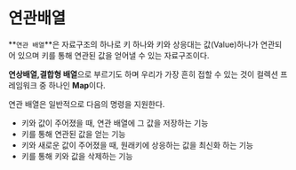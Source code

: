 # 연관배열

**`연관 배열`**은 자료구조의 하나로 키 하나와 키와 상응대는 값(Value)하나가 연관되어 있으며 키를 통해 연관된 값을 얻어낼 수 있는 자료구조이다.

**연상배열,결합형 배열**으로 부르기도 하며 우리가 가장 흔히 접할 수 있는 것이 컬렉션 프레임워크 중 하나인 **Map**이다.

연관 배열은 일반적으로 다음의 명령을 지원한다.

- 키와 값이 주어졌을 때, 연관 배열에 그 값을 저장하는 기능
- 키를 통해 연관된 값을 얻는 기능
- 키와 새로운 값이 주어졌을 때, 원래키에 상응하는 값을 최신화 하는 기능
- 키를 통해 키와 값을 삭제하는 기능
